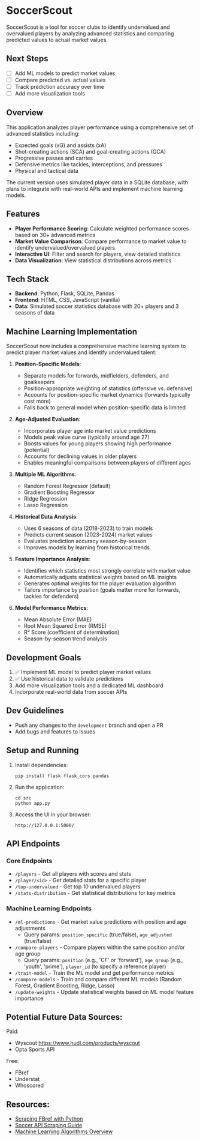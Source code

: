 # SoccerScout

SoccerScout is a tool for soccer clubs to identify undervalued and overvalued players by analyzing advanced statistics and comparing predicted values to actual market values.

## Next Steps

- [ ] Add ML models to predict market values
- [ ] Compare predicted vs. actual values
- [ ] Track prediction accuracy over time
- [ ] Add more visualization tools

## Overview

This application analyzes player performance using a comprehensive set of advanced statistics including:

- Expected goals (xG) and assists (xA)
- Shot-creating actions (SCA) and goal-creating actions (GCA)
- Progressive passes and carries
- Defensive metrics like tackles, interceptions, and pressures
- Physical and tactical data

The current version uses simulated player data in a SQLite database, with plans to integrate with real-world APIs and implement machine learning models.

## Features

- **Player Performance Scoring**: Calculate weighted performance scores based on 30+ advanced metrics
- **Market Value Comparison**: Compare performance to market value to identify undervalued/overvalued players
- **Interactive UI**: Filter and search for players, view detailed statistics
- **Data Visualization**: View statistical distributions across metrics

## Tech Stack

- **Backend**: Python, Flask, SQLite, Pandas
- **Frontend**: HTML, CSS, JavaScript (vanilla)
- **Data**: Simulated soccer statistics database with 20+ players and 3 seasons of data

## Machine Learning Implementation

SoccerScout now includes a comprehensive machine learning system to predict player market values and identify undervalued talent:

1. **Position-Specific Models**: 
   - Separate models for forwards, midfielders, defenders, and goalkeepers
   - Position-appropriate weighting of statistics (offensive vs. defensive)
   - Accounts for position-specific market dynamics (forwards typically cost more)
   - Falls back to general model when position-specific data is limited

2. **Age-Adjusted Evaluation**:
   - Incorporates player age into market value predictions
   - Models peak value curve (typically around age 27)
   - Boosts values for young players showing high performance (potential)
   - Accounts for declining values in older players
   - Enables meaningful comparisons between players of different ages

3. **Multiple ML Algorithms**: 
   - Random Forest Regressor (default)
   - Gradient Boosting Regressor
   - Ridge Regression
   - Lasso Regression

4. **Historical Data Analysis**:
   - Uses 6 seasons of data (2018-2023) to train models
   - Predicts current season (2023-2024) market values
   - Evaluates prediction accuracy season-by-season
   - Improves models by learning from historical trends

5. **Feature Importance Analysis**:
   - Identifies which statistics most strongly correlate with market value
   - Automatically adjusts statistical weights based on ML insights
   - Generates optimal weights for the player evaluation algorithm
   - Tailors importance by position (goals matter more for forwards, tackles for defenders)

6. **Model Performance Metrics**:
   - Mean Absolute Error (MAE)
   - Root Mean Squared Error (RMSE)
   - R² Score (coefficient of determination)
   - Season-by-season trend analysis

## Development Goals

1. ✅ Implement ML model to predict player market values
2. ✅ Use historical data to validate predictions
3. Add more visualization tools and a dedicated ML dashboard
4. Incorporate real-world data from soccer APIs

## Dev Guidelines

- Push any changes to the `development` branch and open a PR
- Add bugs and features to Issues

## Setup and Running

1. Install dependencies:

   ```
   pip install flask flask_cors pandas
   ```

2. Run the application:

   ```
   cd src
   python app.py
   ```

3. Access the UI in your browser:
   ```
   http://127.0.0.1:5000/
   ```

## API Endpoints

### Core Endpoints
- `/players` - Get all players with scores and stats
- `/player/<id>` - Get detailed stats for a specific player
- `/top-undervalued` - Get top 10 undervalued players
- `/stats-distribution` - Get statistical distributions for key metrics

### Machine Learning Endpoints
- `/ml-predictions` - Get market value predictions with position and age adjustments
  - Query params: `position_specific` (true/false), `age_adjusted` (true/false)
- `/compare-players` - Compare players within the same position and/or age group
  - Query params: `position` (e.g., 'CF' or 'forward'), `age_group` (e.g., 'youth', 'prime'), `player_id` (to specify a reference player)
- `/train-model` - Train the ML model and get performance metrics
- `/compare-models` - Train and compare different ML models (Random Forest, Gradient Boosting, Ridge, Lasso)
- `/update-weights` - Update statistical weights based on ML model feature importance

## Potential Future Data Sources:

Paid:

- Wyscout https://www.hudl.com/products/wyscout
- Opta Sports API

Free:

- FBref
- Understat
- Whoscored

## Resources:

- [Scraping FBref with Python](https://medium.com/@ricardoandreom/how-to-scrape-and-personalize-data-from-fbref-with-python-a-guide-to-unlocking-football-insights-7e623607afca)
- [Soccer API Scraping Guide](https://ctomashot.medium.com/how-i-scraped-an-api-for-my-soccer-scouting-app-c67df68da6ca)
- [Machine Learning Algorithms Overview](https://builtin.com/data-science/tour-top-10-algorithms-machine-learning-newbies)
